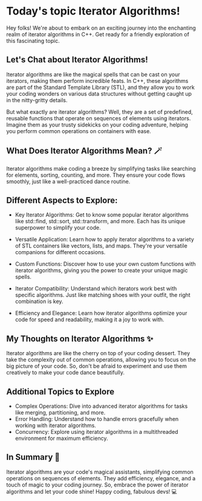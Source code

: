 
# Today's topic Iterator Algorithms! 
Hey folks! We're about to embark on an exciting journey into the enchanting realm of iterator algorithms in C++. Get ready for a friendly exploration of this fascinating topic. 

## Let's Chat about Iterator Algorithms! 
Iterator algorithms are like the magical spells that can be cast on your iterators, making them perform incredible feats. In C++, these algorithms are part of the Standard Template Library (STL), and they allow you to work your coding wonders on various data structures without getting caught up in the nitty-gritty details.

But what exactly are iterator algorithms? Well, they are a set of predefined, reusable functions that operate on sequences of elements using iterators. Imagine them as your trusty sidekicks on your coding adventure, helping you perform common operations on containers with ease.

## What Does Iterator Algorithms Mean? 🪄
Iterator algorithms make coding a breeze by simplifying tasks like searching for elements, sorting, counting, and more. They ensure your code flows smoothly, just like a well-practiced dance routine.

## Different Aspects to Explore: 

* Key Iterator Algorithms: Get to know some popular iterator algorithms like std::find, std::sort, std::transform, and more. Each has its unique superpower to simplify your code.

* Versatile Application: Learn how to apply iterator algorithms to a variety of STL containers like vectors, lists, and maps. They're your versatile companions for different occasions.

* Custom Functions: Discover how to use your own custom functions with iterator algorithms, giving you the power to create your unique magic spells.

* Iterator Compatibility: Understand which iterators work best with specific algorithms. Just like matching shoes with your outfit, the right combination is key.

* Efficiency and Elegance: Learn how iterator algorithms optimize your code for speed and readability, making it a joy to work with.

## My Thoughts on Iterator Algorithms ✨
Iterator algorithms are like the cherry on top of your coding dessert. They take the complexity out of common operations, allowing you to focus on the big picture of your code. So, don't be afraid to experiment and use them creatively to make your code dance beautifully.

## Additional Topics to Explore 
* Complex Operations: Dive into advanced iterator algorithms for tasks like merging, partitioning, and more.
* Error Handling: Understand how to handle errors gracefully when working with iterator algorithms.
* Concurrency: Explore using iterator algorithms in a multithreaded environment for maximum efficiency.
## In Summary 🌌
Iterator algorithms are your code's magical assistants, simplifying common operations on sequences of elements. They add efficiency, elegance, and a touch of magic to your coding journey. So, embrace the power of iterator algorithms and let your code shine! Happy coding, fabulous devs! 💻